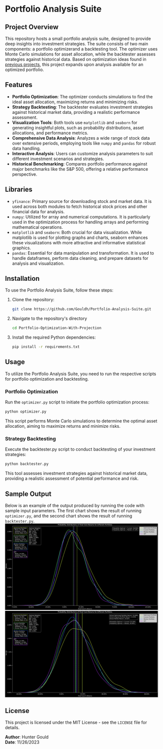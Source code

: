 # Portfolio Analysis Suite

## Project Overview
This repository hosts a small portfolio analysis suite, designed to provide deep insights into investment strategies. The suite consists of two main components: a portfolio optimizerand a backtesting tool. The optimizer uses Monte Carlo simulations for asset allocation, while the backtester assesses strategies against historical data. Based on optimization ideas found in [previous projects](https://github.com/Gouldh/Monte-Carlo-Portfolio-Optimization), this project expands upon analysis available for an optimized portfolio.

## Features
- **Portfolio Optimization**: The optimizer conducts simulations to find the ideal asset allocation, maximizing returns and minimizing risks.
- **Strategy Backtesting**: The backtester evaluates investment strategies against historical market data, providing a realistic performance assessment.
- **Visualization Tools**: Both tools use `matplotlib` and `seaborn` for generating insightful plots, such as probability distributions, asset allocations, and performance metrics.
- **Comprehensive Data Analysis**: Analyzes a wide range of stock data over extensive periods, employing tools like `numpy` and `pandas` for robust data handling.
- **Interactive Analysis**: Users can customize analysis parameters to suit different investment scenarios and strategies.
- **Historical Benchmarking**: Compares portfolio performance against major benchmarks like the S&P 500, offering a relative performance perspective.

## Libraries
- `yfinance`: Primary source for downloading stock and market data. It is used across both modules to fetch historical stock prices and other financial data for analysis.
- `numpy`: Utilized for array and numerical computations. It is particularly used in the optimization process for handling arrays and performing mathematical operations.
- `matplotlib` and `seaborn`: Both crucial for data visualization. While matplotlib is used for plotting graphs and charts, seaborn enhances these visualizations with more attractive and informative statistical graphics.
- `pandas`: Essential for data manipulation and transformation. It is used to handle dataframes, perform data cleaning, and prepare datasets for analysis and visualization.


## Installation
To use the Portfolio Analysis Suite, follow these steps:

1. Clone the repository:
   ```bash
   git clone https://github.com/Gouldh/Portfolio-Analysis-Suite.git
   ```
2. Navigate to the repository's directory
   ```bash
   cd Portfolio-Optimization-With-Projection
   ```
3. Install the required Python dependencies:
   ```bash
   pip install -r requirements.txt
   ```

## Usage
To utilize the Portfolio Analysis Suite, you need to run the respective scripts for portfolio optimization and backtesting.

### Portfolio Optimization
Run the `optimizer.py` script to initiate the portfolio optimization process:
```bash
python optimizer.py
```
This script performs Monte Carlo simulations to determine the optimal asset allocation, aiming to maximize returns and minimize risks.

### Strategy Backtesting
Execute the backtester.py script to conduct backtesting of your investment strategies:
```bash
python backtester.py
```
This tool assesses investment strategies against historical market data, providing a realistic assessment of potential performance and risk.

## Sample Output
Below is an example of the output produced by running the code with sample input parameters. The first chart shows the result of running `optimizer.py`, and the second chart shows the result of running `backtester.py`.
![Optimizer Sample Output](https://github.com/Gouldh/Portfolio-Analysis-Suite/blob/main/Portfolio%20Analysis%20Suite%20Optimizer%20Sample%20Output.png)
![Backtester Sample Output](https://github.com/Gouldh/Portfolio-Analysis-Suite/blob/main/Portfolio%20Analysis%20Suite%20Backtester%20Sample%20Output.png)

## License
This project is licensed under the MIT License - see the `LICENSE` file for details.

**Author**: Hunter Gould         
**Date**: 11/26/2023
